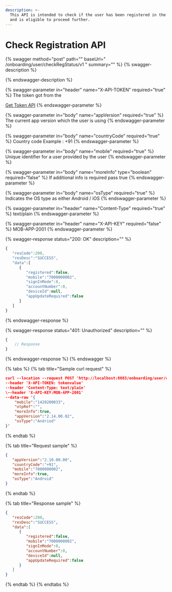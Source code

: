 ```yaml
---
description: >-
  This API is intended to check if the user has been registered in the system
  and is eligible to proceed further.
---
```


# Check Registration API

{% swagger method="post" path="" baseUrl=" <domain>/onboarding/user/checkRegStatus/v1 " summary="" %}
{% swagger-description %}

{% endswagger-description %}

{% swagger-parameter in="header" name="X-API-TOKEN" required="true" %}
The token got from the

[Get Token API](../../../../../market-place/api-specification/get-token-api.md)
{% endswagger-parameter %}

{% swagger-parameter in="body" name="appVersion" required="true" %}
The current app version which the user is using
{% endswagger-parameter %}

{% swagger-parameter in="body" name="countryCode" required="true" %}
Country code Example : +91
{% endswagger-parameter %}

{% swagger-parameter in="body" name="mobile" required="true" %}
Unique identifier for a user provided by the user
{% endswagger-parameter %}

{% swagger-parameter in="body" name="moreInfo" type="boolean" required="false" %}
If additional info is required pass true
{% endswagger-parameter %}

{% swagger-parameter in="body" name="osType" required="true" %}
Indicates the OS type as either Android / iOS
{% endswagger-parameter %}

{% swagger-parameter in="header" name="Content-Type" required="true" %}
text/plain
{% endswagger-parameter %}

{% swagger-parameter in="header" name="X-API-KEY" required="false" %}
MOB-APP-2001
{% endswagger-parameter %}

{% swagger-response status="200: OK" description="" %}
```javascript
{
   "resCode":200,
   "resDesc":"SUCCESS",
   "data":[
      {
         "registered":false,
         "mobile":"7000000002",
         "signInMode":0,
         "accountNumber":0,
         "deviceId":null,
         "appUpdateRequired":false
      }
   ]
}
```
{% endswagger-response %}

{% swagger-response status="401: Unauthorized" description="" %}
```javascript
{
    // Response
}
```
{% endswagger-response %}
{% endswagger %}

{% tabs %}
{% tab title="Sample curl request" %}
```json
curl --location --request POST 'http://localhost:8083/onboarding/user/checkRegStatus/v1' \
--header 'X-API-TOKEN: tokenvalue'
--header 'Content-Type: text/plain'
\--header 'X-API-KEY:MOB-APP-2001'
--data-raw '{
    "mobile":"1420200033",
    "otpRef":"",
    "moreInfo":true,
    "appVersion":"2.14.00.02",
    "osType":"Andriod"
}'
```
{% endtab %}

{% tab title="Request sample" %}
```json
{
   "appVersion":"2.10.00.00",
   "countryCode":"+91",
   "mobile":"7000000002",
   "moreInfo":true,
   "osType":"Android"
}
```
{% endtab %}

{% tab title="Response sample" %}
```json
{
   "resCode":200,
   "resDesc":"SUCCESS",
   "data":[
      {
         "registered":false,
         "mobile":"7000000002",
         "signInMode":0,
         "accountNumber":0,
         "deviceId":null,
         "appUpdateRequired":false
      }
   ]
}
```
{% endtab %}
{% endtabs %}
